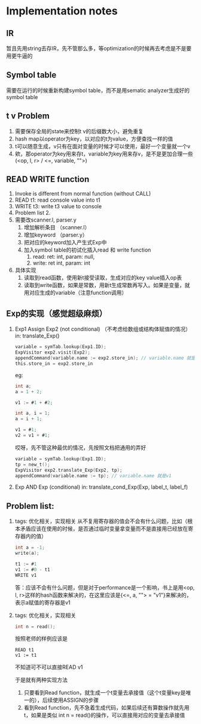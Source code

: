 # Implementation notes

## IR

暂且先用string去存IR，先不管那么多，等optimization的时候再去考虑是不是要用更牛逼的

## Symbol table
需要在运行的时候重新构建symbol table，而不是用sematic analyzer生成好的symbol table

## t v Problem
1. 需要保存全局的state来控制t v的后缀数大小，避免重复
2. hash map以operator为key，以对应的t为value，方便查找一样的值
3. t可以随意生成，v只有在面对变量的时候才可以使用，最好一个变量就一个v
4. 欸，那operator为key用来存t，variable为key用来存v，是不是更加合理一些(<op, l, r> / <=, variable, "">)

## READ WRITE function

1. Invoke is different from normal function (without CALL)
2. READ t1: read console value into t1
3. WRITE t3: write t3 value to console
4. Problem list 2.
5. 需要改scanner.l, parser.y
    1. 增加解析条目 （scanner.l）
    2. 增加keyword （parser.y）
    3. 把对应的keyword加入产生式Exp中
    4. 加入symbol table的初试化插入read 和 write function
        1. read: ret: int,  param: null, 
        2. write: ret int, param: int
6. 具体实现
    1. 读取到read函数，使用新t接受读取，生成对应的key value插入op表
    2. 读取到write函数，如果是常数，用新t生成常数再写入。如果是变量，就用对应生成的variable（注意function调用）
    
## Exp的实现（感觉超级麻烦）
1. Exp1 Assign Exp2 (not conditional)
    （不考虑给数组或结构体赋值的情况） 
    in: translate_Exp()
    ```c
    variable = symTab.lookup(Exp1.ID);
    ExpVisitor exp2.visit(Exp2);
    appendCommand(variable.name := exp2.store_in); // variable.name 就是v1
    this.store_in = exp2.store_in
    ```
    eg:
    ```c
    int a;
    a = 1 + 2;
    
    v1 := #1 + #2;
    ```
    ```c
    int a, i = 1;
    a = i + 1;
    
    v1 = #1;
    v2 = v1 + #1;
    ```
    哎呀，先不管这种最优的情况，先按照文档把通用的弄好
    ```c
    variable = symTab.lookup(Exp1.ID);
    tp = new_t();
    ExpVisitor exp2.translate_Exp(Exp2, tp);
    appendCommand(variable.name := tp); // variable.name 就是v1
    ```
2. Exp AND Exp (conditional)
    in: translate_cond_Exp(Exp, label_t, label_f)
    

## Problem list:
1. tags: 优化相关，实现相关
    从不复用寄存器的值会不会有什么问题，比如（根本矛盾应该在使用的时候，是否通过临时变量拿变量而不是直接用已经放在寄存器内的值）  
    ```c
    int a = -1;
    write(a);
    
    t1 := #1
    v1 := #0 - t1
    WRITE v1
    ```
    答：应该不会有什么问题，但是对于performance是一个影响，书上是用<op, l, r>这样的hash函数来解决的，在这里应该是{<=, a, ""> = "v1"}来解决的，表示a赋值的寄存器是v1 
    
2. tags: 优化相关，实现相关
   ```c
   int n = read();
   ```
   按照老师的样例应该是
   ```
   READ t1
   v1 := t1
   ```
   不知道可不可以直接READ v1
   
   于是就有两种实现方法  
   1. 只要看到Read function，就生成一个t变量去承接值（这个t变量key是唯一的），后续使用ASSIGN的步骤  
   2. 看到Read function，先不急着生成代码，如果后续还有算数操作就先用t，如果是类似 int n = read()的操作，可以直接用对应的变量去承接值

